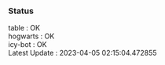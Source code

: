 ### Status


table : OK  
hogwarts : OK  
icy-bot : OK  
Latest Update : 2023-04-05 02:15:04.472855
